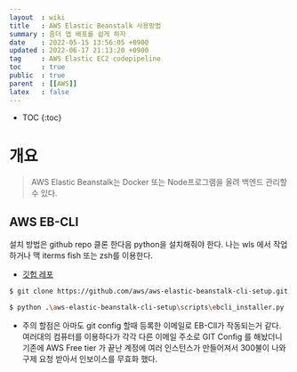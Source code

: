 ```yaml
---
layout  : wiki
title   : AWS Elastic Beanstalk 사용방법
summary : 좀더 앱 배포를 쉽게 하자
date    : 2022-05-15 13:56:05 +0900
updated : 2022-06-17 21:13:20 +0900
tag     : AWS Elastic EC2 codepipeline 
toc     : true
public  : true
parent  : [[AWS]] 
latex   : false
---
```

* TOC
{:toc}

# 개요
>AWS Elastic Beanstalk는 Docker 또는 Node프로그램을 올려 백엔드 관리할 수 있다.

## AWS EB-CLI
설치 방법은 github repo 클론 한다음 python을 설치해줘야 한다.
나는 wls 에서 작업하거나 맥 iterms fish 또는 zsh를 이용한다.
- [깃헙 레포](https://github.com/aws/aws-elastic-beanstalk-cli-setup)

```bash
$ git clone https://github.com/aws/aws-elastic-beanstalk-cli-setup.git

$ python .\aws-elastic-beanstalk-cli-setup\scripts\ebcli_installer.py
```

- 주의 할점은 아마도 git config 할때 등록한 이메일로 EB-ClI가 작동되는거 같다. 여러대의 컴퓨터를 이용하다가 각각 다른 이메일 주소로 GIT Config 를 해놨더니 기존에 AWS Free tier 가 끝난 계정에 여러 인스턴스가 만들어져서 300불이 나와 구제 요청 받아서 인보이스를 무효화 했다.




